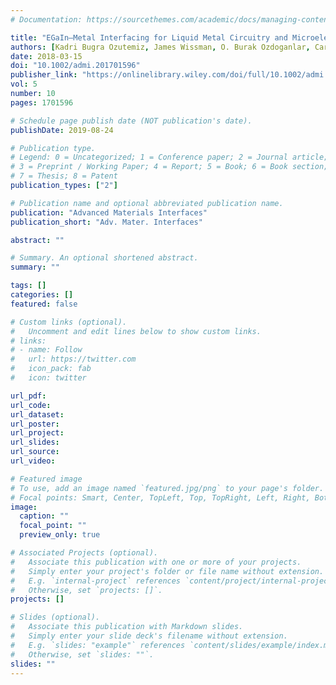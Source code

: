 ```yaml
---
# Documentation: https://sourcethemes.com/academic/docs/managing-content/

title: "EGaIn–Metal Interfacing for Liquid Metal Circuitry and Microelectronics Integration"
authors: [Kadri Bugra Ozutemiz, James Wissman, O. Burak Ozdoganlar, Carmel Majidi]
date: 2018-03-15
doi: "10.1002/admi.201701596"
publisher_link: "https://onlinelibrary.wiley.com/doi/full/10.1002/admi.201701596"
vol: 5
number: 10
pages: 1701596 

# Schedule page publish date (NOT publication's date).
publishDate: 2019-08-24

# Publication type.
# Legend: 0 = Uncategorized; 1 = Conference paper; 2 = Journal article;
# 3 = Preprint / Working Paper; 4 = Report; 5 = Book; 6 = Book section;
# 7 = Thesis; 8 = Patent
publication_types: ["2"]

# Publication name and optional abbreviated publication name.
publication: "Advanced Materials Interfaces"
publication_short: "Adv. Mater. Interfaces"

abstract: ""

# Summary. An optional shortened abstract.
summary: ""

tags: []
categories: []
featured: false

# Custom links (optional).
#   Uncomment and edit lines below to show custom links.
# links:
# - name: Follow
#   url: https://twitter.com
#   icon_pack: fab
#   icon: twitter

url_pdf:
url_code:
url_dataset:
url_poster:
url_project:
url_slides:
url_source:
url_video:

# Featured image
# To use, add an image named `featured.jpg/png` to your page's folder. 
# Focal points: Smart, Center, TopLeft, Top, TopRight, Left, Right, BottomLeft, Bottom, BottomRight.
image:
  caption: ""
  focal_point: ""
  preview_only: true

# Associated Projects (optional).
#   Associate this publication with one or more of your projects.
#   Simply enter your project's folder or file name without extension.
#   E.g. `internal-project` references `content/project/internal-project/index.md`.
#   Otherwise, set `projects: []`.
projects: []

# Slides (optional).
#   Associate this publication with Markdown slides.
#   Simply enter your slide deck's filename without extension.
#   E.g. `slides: "example"` references `content/slides/example/index.md`.
#   Otherwise, set `slides: ""`.
slides: ""
---
```


